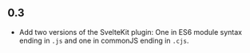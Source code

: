 ## 0.3

- Add two versions of the SvelteKit plugin: One in ES6 module syntax ending in `.js` and one in commonJS ending in `.cjs`.